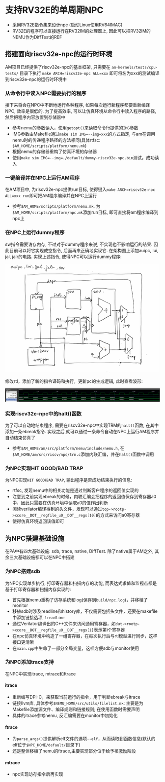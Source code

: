 # 支持RV32E的单周期NPC
- 采用RV32E指令集来设计npc (启动Linux使用RV64IMAC)
- RV32E的程序可以直接运行在RV32IM的处理器上, 因此可以把RV32IM的NEMU作为DiffTest的REF

## 搭建面向riscv32e-npc的运行时环境
AM项目已经提供了riscv32e-npc的基本框架, 只需要在 `am-kernels/tests/cpu-tests/` 目录下执行 `make ARCH=riscv32e-npc ALL=xxx` 即可将名为xxx的测试编译到riscv32e-npc的运行时环境中

### 从命令行中读入NPC需要执行的程序
接下来将会在NPC中不断地运行各种程序, 如果每次运行新程序都要重新编译NPC, 效率是很低的. 为了提高效率, 可以让仿真环境从命令行中读入程序的路径, 然后把程序内容放置到存储器中

- 参考nemu的参数读入，使用`getopt()`来读取命令行提供的`IMG`参数
- IMG参数由Makefile通过`make sim IMG=--img=xxx`的方式指定, 与am在调用nemu时的传递程序路径的方法相同(具体rtfsc: `$AM_HOME/scripts/platform/nemu.mk`)
- 根据nemu的存储器重构了仿真环境的存储器
- 使用`make sim IMG=--img=./default/dummy-riscv32e-npc.bin`测试，成功读入

### 一键编译并在NPC上运行AM程序
在AM项目中, 为riscv32e-npc提供run目标, 使得键入`make ARCH=riscv32e-npc ALL=xxx run`即可把AM程序编译并在NPC上运行

- 参考`$AM_HOME/scripts/platform/nemu.mk`, 为`$AM_HOME/scripts/platform/npc.mk`添加run目标, 即可直接将am程序编译到npc上

### 在NPC上运行dummy程序
sw指令需要访存内存, 不过对于dummy程序来说, 不实现也不影响运行的结果. 因此目前可以将它实现成空指令, 后面再来正确地实现它. 在架构图上添加auipc, lui, jal, jalr的电路. 实现上述指令, 使得NPC可以运行dummy程序:

<img src="../../figs/CamScanner 08-16-2024 12.24.jpg" width="500" />

修改rtl，添加了新的指令译码和执行，更新pc的生成逻辑, 此时查看波形:

<img src="../../figs/Screenshot from 2024-08-16 12-28-26.png"/>

### 实现riscv32e-npc中的halt()函数
为了可以自动地结束程序, 需要在riscv32e-npc中实现TRM的`halt()`函数, 在其中添加一条ebreak指令. 实现之后,就可以通过一条命令自动在NPC上运行AM程序并自动结束仿真了

- 参考`$AM_HOME/am/src/platform/nemu/include/nemu.h`, 在`$AM_HOME/am/src/riscv/npc/trm.c`添加内联汇编，并在`halt()`函数中调用

### 为NPC实现HIT GOOD/BAD TRAP
为NPC实现`HIT GOOD`/`BAD TRAP`, 输出程序是否成功结束执行的信息:

- rtfsc, 发现nemu中的相关功能是通过判断客户程序的返回值实现的
- 注意到之前实现ebreak的时候，内联汇编会把程序的返回值保存到寄存器a0中，因此只需要在仿真环境中读取a0的值作出判断
- 阅读verilator编译得到的头文件，发现可以通过`top->rootp->xcore__DOT__regfile_u0__DOT__regs[10]`的方式来访问a0寄存器
- 使得仿真环境返回该值即可

## 为NPC搭建基础设施
在PA中有四大基础设施: sdb, trace, native, DiffTest. 除了native属于AM之外, 其余三大基础设施都可以在NPC中搭建

### 为NPC搭建sdb
为NPC实现单步执行, 打印寄存器和扫描内存的功能, 而表达式求值和监视点都是基于打印寄存器和扫描内存实现的:

- 首先根据nemu重构了访存系统和log(保存到`build/npc.log`)，并移植了monitor
- 移植sdb时涉及readline和history库，不仅需要包括头文件，还要在makefile中添加链接选项`-lreadline`
- 通过Verilator编译出的C++文件来访问通用寄存器，如`dut->rootp->xcore__DOT__regfile_u0__DOT__regs[i]`表示第i个寄存器
- 在npc仿真环境中构造了一组寄存器，在每次执行后与rtl模型进行同步，这样接口更清晰
- 在`main.cpp`中生命了一部分全局变量，这样方便sdb与monitor使用

### 为NPC添加trace支持
在NPC中实现itrace, mtrace和ftrace

#### itrace
- 重新编写DPI-C，来获取当前运行的指令，用于判断ebreak与itrace
- 链接llvm库, 具体参考`$NEMU_HOME/src/utils/filelist.mk`: 主要是为Makefile添加源文件、编译规则和链接规则; 在使用函数时需要声明
- 具体的itrace参考nemu, 反汇编需要在monitor中初始化

#### ftrace
- 为`parse_args()`提供解析elf文件的选项`--elf`，从而读取到函数信息(默认的elf位于`$NPC_HOME/default/`目录下)
- 还是整体移植了nemu的ftrace,主要实现部分位于给予核激励阶段

#### mtrace
- npc实现访存指令后再实现